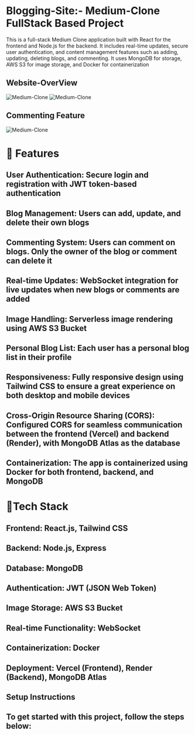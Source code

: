 # Blogging-Site:- Medium-Clone FullStack Based Project

This is a full-stack Medium Clone application built with React for the frontend and Node.js for the backend. It includes real-time updates, secure user authentication, and content management features such as adding, updating, deleting blogs, and commenting. 
It uses MongoDB for storage, AWS S3 for image storage, and Docker for containerization

## Website-OverView
![Medium-Clone](https://myimageuploads.s3.ap-south-1.amazonaws.com/blog-images/1732281229349-image.png)
![Medium-Clone](https://myimageuploads.s3.ap-south-1.amazonaws.com/blog-images/1732281615200-image.png)

## Commenting Feature
![Medium-Clone](https://myimageuploads.s3.ap-south-1.amazonaws.com/blog-images/1732281864475-image.png)


# 📌 Features
## User Authentication: Secure login and registration with JWT token-based authentication
## Blog Management: Users can add, update, and delete their own blogs
## Commenting System: Users can comment on blogs. Only the owner of the blog or comment can delete it
## Real-time Updates: WebSocket integration for live updates when new blogs or comments are added
## Image Handling: Serverless image rendering using AWS S3 Bucket
## Personal Blog List: Each user has a personal blog list in their profile
## Responsiveness: Fully responsive design using Tailwind CSS to ensure a great experience on both desktop and mobile devices
## Cross-Origin Resource Sharing (CORS): Configured CORS for seamless communication between the frontend (Vercel) and backend (Render), with MongoDB Atlas as the database
## Containerization: The app is containerized using Docker for both frontend, backend, and MongoDB



# 📌Tech Stack
## Frontend: React.js, Tailwind CSS
## Backend: Node.js, Express
## Database: MongoDB
## Authentication: JWT (JSON Web Token)
## Image Storage: AWS S3 Bucket
## Real-time Functionality: WebSocket
## Containerization: Docker
## Deployment: Vercel (Frontend), Render (Backend), MongoDB Atlas
## Setup Instructions
## To get started with this project, follow the steps below:

